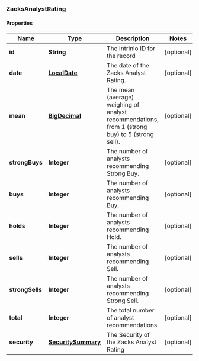 
### ZacksAnalystRating

#### Properties
Name | Type | Description | Notes
------------ | ------------- | ------------- | -------------
**id** | **String** | The Intrinio ID for the record |  [optional]
**date** | [**LocalDate**](LocalDate.md) | The date of the Zacks Analyst Rating. |  [optional]
**mean** | [**BigDecimal**](BigDecimal.md) | The mean (average) weighing of analyst recommendations, from 1 (strong buy) to 5 (strong sell). |  [optional]
**strongBuys** | **Integer** | The number of analysts recommending Strong Buy. |  [optional]
**buys** | **Integer** | The number of analysts recommending Buy. |  [optional]
**holds** | **Integer** | The number of analysts recommending Hold. |  [optional]
**sells** | **Integer** | The number of analysts recommending Sell. |  [optional]
**strongSells** | **Integer** | The number of analysts recommending Strong Sell. |  [optional]
**total** | **Integer** | The total number of analyst recommendations. |  [optional]
**security** | [**SecuritySummary**](SecuritySummary.md) | The Security of the Zacks Analyst Rating |  [optional]



